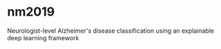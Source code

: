 # nm2019

Neurologist-level Alzheimer's disease classification using an explainable deep learning framework
